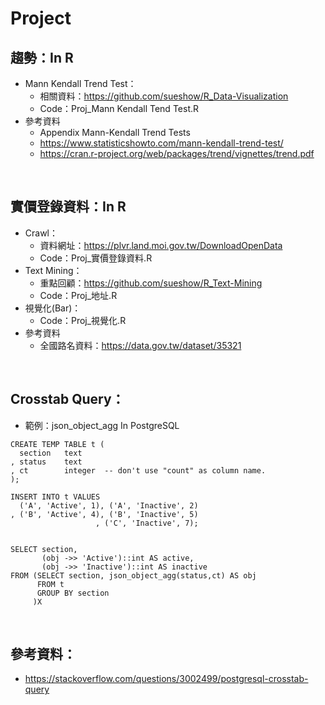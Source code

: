 # Project

## 趨勢：In R
* Mann Kendall Trend Test：
  * 相關資料：https://github.com/sueshow/R_Data-Visualization
  * Code：Proj_Mann Kendall Tend Test.R
* 參考資料
  * Appendix Mann-Kendall Trend Tests
  * https://www.statisticshowto.com/mann-kendall-trend-test/
  * https://cran.r-project.org/web/packages/trend/vignettes/trend.pdf
<br>

## 實價登錄資料：In R
* Crawl：
  * 資料網址：https://plvr.land.moi.gov.tw/DownloadOpenData
  * Code：Proj_實價登錄資料.R
* Text Mining：
  * 重點回顧：https://github.com/sueshow/R_Text-Mining
  * Code：Proj_地址.R
* 視覺化(Bar)：
  * Code：Proj_視覺化.R
* 參考資料
  * 全國路名資料：https://data.gov.tw/dataset/35321
<br>

## Crosstab Query：
* 範例：json_object_agg In PostgreSQL  
```
CREATE TEMP TABLE t (
  section   text
, status    text
, ct        integer  -- don't use "count" as column name.
);

INSERT INTO t VALUES 
  ('A', 'Active', 1), ('A', 'Inactive', 2)
, ('B', 'Active', 4), ('B', 'Inactive', 5)
                   , ('C', 'Inactive', 7); 


SELECT section,
       (obj ->> 'Active')::int AS active,
       (obj ->> 'Inactive')::int AS inactive
FROM (SELECT section, json_object_agg(status,ct) AS obj
      FROM t
      GROUP BY section
     )X
```
<br>

## 參考資料：
* https://stackoverflow.com/questions/3002499/postgresql-crosstab-query
